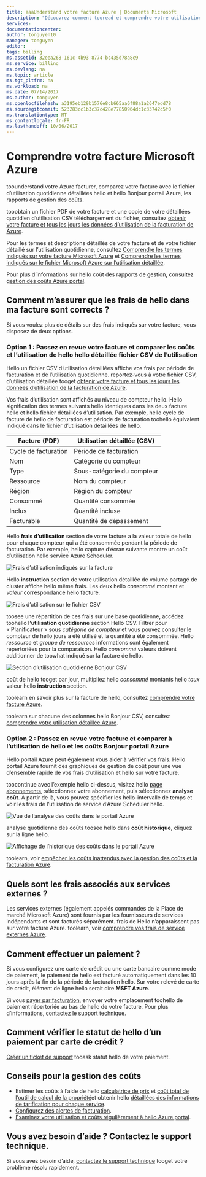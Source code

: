 ```yaml
---
title: aaaUnderstand votre facture Azure | Documents Microsoft
description: "Découvrez comment tooread et comprendre votre utilisation et facturation pour votre abonnement Azure"
services: 
documentationcenter: 
author: tonguyen10
manager: tonguyen
editor: 
tags: billing
ms.assetid: 32eea268-161c-4b93-8774-bc435d78a8c9
ms.service: billing
ms.devlang: na
ms.topic: article
ms.tgt_pltfrm: na
ms.workload: na
ms.date: 07/14/2017
ms.author: tonguyen
ms.openlocfilehash: a3195eb129b1576e8cb665aa6f88a1a2647edd78
ms.sourcegitcommit: 523283cc1b3c37c428e77850964dc1c33742c5f0
ms.translationtype: MT
ms.contentlocale: fr-FR
ms.lasthandoff: 10/06/2017
---
```

# <a name="understand-your-bill-for-microsoft-azure"></a>Comprendre votre facture Microsoft Azure
toounderstand votre Azure facturer, comparez votre facture avec le fichier d’utilisation quotidienne détaillées hello et hello Bonjour portail Azure, les rapports de gestion des coûts.

tooobtain un fichier PDF de votre facture et une copie de votre détaillées quotidien d’utilisation CSV téléchargement du fichier, consultez [obtenir votre facture et tous les jours les données d’utilisation de la facturation de Azure](billing-download-azure-invoice-daily-usage-date.md). 

Pour les termes et descriptions détaillés de votre facture et de votre fichier détaillé sur l’utilisation quotidienne, consultez [Comprendre les termes indiqués sur votre facture Microsoft Azure](billing-understand-your-invoice.md) et [Comprendre les termes indiqués sur le fichier Microsoft Azure sur l’utilisation détaillée](billing-understand-your-usage.md). 

Pour plus d’informations sur hello coût des rapports de gestion, consultez [gestion des coûts Azure portal](https://docs.microsoft.com/en-us/azure/billing/billing-getting-started).


## <a name="charges"></a>Comment m’assurer que les frais de hello dans ma facture sont corrects ?
Si vous voulez plus de détails sur des frais indiqués sur votre facture, vous disposez de deux options.

### <a name="option-1-review-your-invoice-and-compare-hello-usage-and-costs-with-hello-detailed-usage-csv-file"></a>Option 1 : Passez en revue votre facture et comparer les coûts et l’utilisation de hello hello détaillée fichier CSV de l’utilisation

Hello un fichier CSV d’utilisation détaillées affiche vos frais par période de facturation et de l’utilisation quotidienne. reportez-vous à votre fichier CSV, d’utilisation détaillée tooget [obtenir votre facture et tous les jours les données d’utilisation de la facturation de Azure](https://docs.microsoft.com/en-us/azure/billing/billing-download-azure-invoice-daily-usage-date).

Vos frais d’utilisation sont affichés au niveau de compteur hello. Hello signification des termes suivants hello identiques dans les deux facture hello et hello fichier détaillées d’utilisation. Par exemple, hello cycle de facture de hello de facturation est période de facturation toohello équivalent indiqué dans le fichier d’utilisation détaillées de hello.

 | Facture (PDF) | Utilisation détaillée (CSV)|
 | --- | --- |
|Cycle de facturation | Période de facturation |
 |Nom |Catégorie du compteur |
 |Type |Sous-catégorie du compteur |
 |Ressource |Nom du compteur |
 |Région |Région du compteur |
 |Consommé |Quantité consommée |
 |Inclus |Quantité incluse |
 |Facturable |Quantité de dépassement |

Hello **frais d’utilisation** section de votre facture a la valeur totale de hello pour chaque compteur qui a été consommée pendant la période de facturation. Par exemple, hello capture d’écran suivante montre un coût d’utilisation hello service Azure Scheduler.

![Frais d’utilisation indiqués sur la facture](./media/billing-understand-your-bill/1.png)

Hello **instruction** section de votre utilisation détaillée de volume partagé de cluster affiche hello même frais. Les deux hello *consommé* montant et *valeur* correspondance hello facture.

![Frais d’utilisation sur le fichier CSV](./media/billing-understand-your-bill/2.png)

toosee une répartition de ces frais sur une base quotidienne, accédez toohello **l’utilisation quotidienne** section Hello CSV. Filtrer pour « Planificateur » sous *catégorie de compteur* et vous pouvez consulter le compteur de hello jours a été utilisé et la quantité a été consommée. Hello *ressource* et *groupe de ressources* informations sont également répertoriées pour la comparaison. Hello *consommé* valeurs doivent additionner de toowhat indiqué sur la facture de hello.

![Section d’utilisation quotidienne Bonjour CSV](./media/billing-understand-your-bill/3.png)

coût de hello tooget par jour, multipliez hello *consommé* montants hello *taux* valeur hello **instruction** section.

toolearn en savoir plus sur la facture de hello, consultez [comprendre votre facture Azure](billing-understand-your-invoice.md).

toolearn sur chacune des colonnes hello Bonjour CSV, consultez [comprendre votre utilisation détaillée Azure](billing-understand-your-invoice.md).

### <a name="option-2-review-your-invoice-and-compare-with-hello-usage-and-costs-in-hello-azure-portal"></a>Option 2 : Passez en revue votre facture et comparer à l’utilisation de hello et les coûts Bonjour portail Azure

Hello portail Azure peut également vous aider à vérifier vos frais. Hello portail Azure fournit des graphiques de gestion de coût pour une vue d’ensemble rapide de vos frais d’utilisation et hello sur votre facture.

toocontinue avec l’exemple hello ci-dessus, visitez hello [page abonnements](https://portal.azure.com/#blade/Microsoft_Azure_Billing/SubscriptionsBlade), sélectionnez votre abonnement, puis sélectionnez **analyse coût**. À partir de là, vous pouvez spécifier les hello-intervalle de temps et voir les frais de l’utilisation de service d’Azure Scheduler hello.

![Vue de l’analyse des coûts dans le portail Azure](./media/billing-understand-your-bill/4.png)

analyse quotidienne des coûts toosee hello dans **coût historique**, cliquez sur la ligne hello.

![Affichage de l’historique des coûts dans le portail Azure](./media/billing-understand-your-bill/5.png)

toolearn, voir [empêcher les coûts inattendus avec la gestion des coûts et la facturation Azure](billing-getting-started.md#costs).

## <a name="external"></a>Quels sont les frais associés aux services externes ?
Les services externes (également appelés commandes de la Place de marché Microsoft Azure) sont fournis par les fournisseurs de services indépendants et sont facturés séparément. frais de Hello n’apparaissent pas sur votre facture Azure. toolearn, voir [comprendre vos frais de service externes Azure](billing-understand-your-azure-marketplace-charges.md).

## <a name="payment"></a>Comment effectuer un paiement ?

Si vous configurez une carte de crédit ou une carte bancaire comme mode de paiement, le paiement de hello est facturé automatiquement dans les 10 jours après la fin de la période de facturation hello. Sur votre relevé de carte de crédit, élément de ligne hello serait dire **MSFT Azure**.

Si vous [payer par facturation](billing-how-to-pay-by-invoice.md), envoyer votre emplacement toohello de paiement répertoriée au bas de hello de votre facture. Pour plus d’informations, [contactez le support technique](https://portal.azure.com/?#blade/Microsoft_Azure_Support/HelpAndSupportBlade).

## <a name="how-do-i-check-hello-status-of-a-payment-made-by-credit-card"></a>Comment vérifier le statut de hello d’un paiement par carte de crédit ?

[Créer un ticket de support](https://portal.azure.com/?#blade/Microsoft_Azure_Support/HelpAndSupportBlade) tooask statut hello de votre paiement. 

## <a name="tips-for-cost-management"></a>Conseils pour la gestion des coûts
- Estimer les coûts à l’aide de hello [calculatrice de prix](https://azure.microsoft.com/pricing/calculator/) et [coût total de l’outil de calcul de la propriété](https://aka.ms/azure-tco-calculator)et obtenir hello [détaillées des informations de tarification pour chaque service](https://azure.microsoft.com/en-us/pricing/).
- [Configurez des alertes de facturation](billing-set-up-alerts.md).
- [Examinez votre utilisation et coûts régulièrement à hello Azure portal](billing-getting-started.md#costs).

## <a name="need-help-contact-support"></a>Vous avez besoin d’aide ? Contactez le support technique.

Si vous avez besoin d’aide, [contactez le support technique](https://portal.azure.com/?#blade/Microsoft_Azure_Support/HelpAndSupportBlade) tooget votre problème résolu rapidement.
